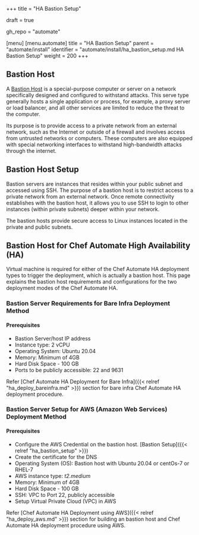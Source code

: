 +++
title = "HA Bastion Setup"

draft = true

gh_repo = "automate"

[menu]
  [menu.automate]
    title = "HA Bastion Setup"
    parent = "automate/install"
    identifier = "automate/install/ha_bastion_setup.md HA Bastion Setup"
    weight = 200
+++

## Bastion Host

A [Bastion Host](https://en.wikipedia.org/wiki/Bastion_host#:~:text=A%20bastion%20host%20is%20a,the%20threat%20to%20the%20computer.) is a special-purpose computer or server on a network specifically designed and configured to withstand attacks. This serve type generally hosts a single application or process, for example, a proxy server or load balancer, and all other services are limited to reduce the threat to the computer.

Its purpose is to provide access to a private network from an external network, such as the Internet or outside of a firewall and involves access from untrusted networks or computers. These computers are also equipped with special networking interfaces to withstand high-bandwidth attacks through the internet.

## Bastion Host Setup

Bastion servers are instances that resides within your public subnet and accessed using SSH. The purpose of a bastion host is to restrict access to a private network from an external network. Once remote connectivity establishes with the bastion host, it allows you to use SSH to login to other instances (within private subnets) deeper within your network.

The bastion hosts provide secure access to Linux instances located in the private and public subnets.

## Bastion Host for Chef Automate High Availability (HA)

Virtual machine is required for either of the Chef Automate HA deployment types to trigger the deployment, which is actually a bastion host. This page explains the bastion host requirements and configurations for the two deployment modes of the Chef Automate HA.

### Bastion Server Requirements for Bare Infra Deployment Method

#### Prerequisites

- Bastion Server/host IP address
- Instance type: 2 vCPU
- Operating System: Ubuntu 20.04
- Memory: Minimum of 4GB
- Hard Disk Space - 100 GB
- Ports to be publicly accessible: 22 and 9631

Refer [Chef Automate HA Deployment for Bare Infra]({{< relref "ha_deploy_bareinfra.md" >}}) section for bare infra Chef Automate HA deployment procedure.

### Bastion Server Setup for AWS (Amazon Web Services) Deployment Method

#### Prerequisites

- Configure the AWS Credential on the bastion host. [Bastion Setup]({{< relref "ha_bastion_setup" >}})
- Create the certificate for the DNS
- Operating System (OS): Bastion host with Ubuntu 20.04 or centOs-7 or RHEL-7
- AWS instance type: *t2.medium*
- Memory: Minimum of 4GB
- Hard Disk Space - 100 GB
- SSH: VPC to Port 22, publicly accessible
- Setup Virtual Private Cloud (VPC) in AWS

Refer [Chef Automate HA Deployment using AWS]({{< relref "ha_deploy_aws.md" >}}) section for building an bastion host and Chef Automate HA deployment procedure using AWS.
